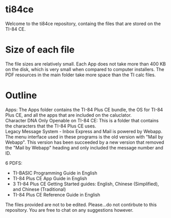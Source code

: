# ti84ce
Welcome to the ti84ce repository, containg the files that are stored on the TI-84 CE.

# Size of each file
The file sizes are relatively small. Each App does not take more than 400 KB on the disk, which is very small when compared to computer installers. The PDF resources in the main folder take more space than the TI calc files.

# Outline
Apps: The Apps folder contains the TI-84 Plus CE bundle, the OS for TI-84 Plus CE, and all the apps that are included on the caluclator.\
Character DNA Only Openable on TI-84 CE: This is a folder that contains the characters that the TI-84 Plus CE uses.\
Legacy Message System - Inbox Express and Mail is powered by Webapp. The menu interface used in these programs is the old version with "Mail by Webapp". This version has been succeeded by a new version that removed the "Mail by Webapp" heading and only included the message number and ID.

6 PDFS:

* TI-BASIC Programming Guide in English
* TI-84 Plus CE App Guide in English
* 3 TI-84 Plus CE Getting Started guides: English, Chinese (Simplified), and Chinese (Traditional)
* TI-84 Plus CE Reference Guide in English

The files provided are not to be edited. Please...do not contirbute to this repository. You are free to chat on any suggestions however.
